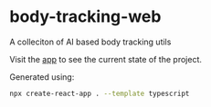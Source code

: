# body-tracking-web
 A colleciton of AI based body tracking utils

Visit the [app](https://lucaciucci.github.io/body-tracking-web/app/) to see the current state of the project.

Generated using:
```sh
npx create-react-app . --template typescript
```
